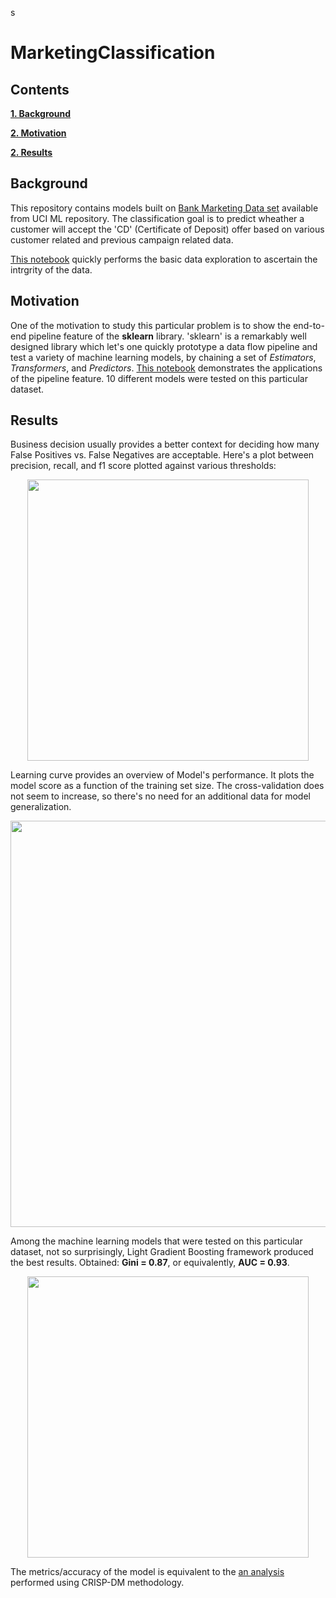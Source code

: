 s
# MarketingClassification

## Contents

[**1. Background**](#background)

[**2. Motivation**](#motivation)

[**2. Results**](#results)

## <a name="background">Background</a>

This repository contains models built on [Bank Marketing Data set](http://archive.ics.uci.edu/ml/datasets/Bank+Marketing) available from UCI ML repository. The classification goal is to predict wheather a customer will accept the 'CD' (Certificate of Deposit) offer based on various customer related and previous campaign related data.

[This notebook](https://nbviewer.jupyter.org/github/des137/MarketingClassification/blob/master/eda.ipynb) quickly performs the basic data exploration to ascertain the intrgrity of the data.

## <a name="motivation">Motivation</a>
One of the motivation to study this particular problem is to show the end-to-end pipeline feature of the **sklearn** library. 
'sklearn' is a remarkably well designed library which let's one quickly prototype a data flow pipeline and test a variety of machine learning models, by chaining a set of *Estimators*, *Transformers*, and *Predictors*. [This notebook](https://nbviewer.jupyter.org/github/des137/MarketingClassification/blob/master/Model.ipynb) demonstrates the applications of the pipeline feature. 10 different models were tested on this particular dataset.

## <a name="results">Results</a>

Business decision usually provides a better context for deciding how many False Positives vs. False Negatives are acceptable. Here's a plot between precision, recall, and f1 score plotted against various thresholds: 

<p align="center">
  <img src="https://github.com/des137/MarketingClassification/blob/master/images/threshold.png" width="450">
</p>

Learning curve provides an overview of Model's performance. It plots the model score as a function of the training set size.
The cross-validation does not seem to increase, so there's no need for an additional data for model generalization.

<p align="center">
  <img src="https://github.com/des137/MarketingClassification/blob/master/images/learn_curve.png" width="650">
</p>

Among the machine learning models that were tested on this particular dataset, not so surprisingly, Light Gradient Boosting framework produced the best results. Obtained: **Gini = 0.87**, or equivalently, **AUC = 0.93**. 

<p align="center">
  <img src="https://github.com/des137/MarketingClassification/blob/master/images/roc_auc.png" width="450">
</p>

The metrics/accuracy of the model is equivalent to the [an analysis](https://core.ac.uk/download/pdf/55616194.pdf) performed using CRISP-DM methodology.

